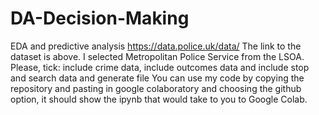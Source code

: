 # DA-Decision-Making
EDA and predictive analysis 
https://data.police.uk/data/
The link to the dataset is above. I selected Metropolitan Police Service from the LSOA. Please, tick: include crime data, include outcomes data and include stop and search data and generate file
You can use my code by copying the repository and pasting in google colaboratory and choosing the github option, it should show the ipynb that would take to you to Google Colab. 
